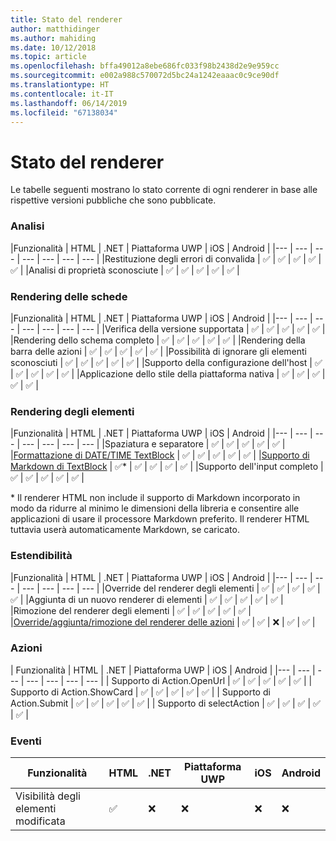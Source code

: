 ```yaml
---
title: Stato del renderer
author: matthidinger
ms.author: mahiding
ms.date: 10/12/2018
ms.topic: article
ms.openlocfilehash: bffa49012a8ebe686fc033f98b2438d2e9e959cc
ms.sourcegitcommit: e002a988c570072d5bc24a1242eaaac0c9ce90df
ms.translationtype: HT
ms.contentlocale: it-IT
ms.lasthandoff: 06/14/2019
ms.locfileid: "67138034"
---
```

# <a name="renderer-status"></a>Stato del renderer
Le tabelle seguenti mostrano lo stato corrente di ogni renderer in base alle rispettive versioni pubbliche che sono pubblicate.

### <a name="parsing"></a>Analisi

|Funzionalità | HTML | .NET | Piattaforma UWP | iOS | Android |
|--- | --- | --- | --- | --- | --- | --- |
|Restituzione degli errori di convalida | ✅ | ✅ | ✅ | ✅ | ✅ |
|Analisi di proprietà sconosciute | ✅ | ✅ | ✅ | ✅ | ✅ |

### <a name="card-rendering"></a>Rendering delle schede

|Funzionalità | HTML | .NET | Piattaforma UWP | iOS | Android |
|--- | --- | --- | --- | --- | --- | --- |
|Verifica della versione supportata | ✅ | ✅ | ✅ | ✅ | ✅  |
|Rendering dello schema completo | ✅ | ✅ | ✅ | ✅ | ✅ |
|Rendering della barra delle azioni | ✅ | ✅ | ✅ | ✅ | ✅ |
|Possibilità di ignorare gli elementi sconosciuti | ✅ | ✅ | ✅ | ✅ | ✅ |
|Supporto della configurazione dell'host | ✅ | ✅ | ✅ | ✅ | ✅ |
|Applicazione dello stile della piattaforma nativa | ✅ | ✅ | ✅ | ✅ | ✅ |

### <a name="element-rendering"></a>Rendering degli elementi

|Funzionalità | HTML | .NET | Piattaforma UWP | iOS | Android |
|--- | --- | --- | --- | --- | --- | --- |
|Spaziatura e separatore | ✅ | ✅ | ✅ | ✅ | ✅ |
|[Formattazione di DATE/TIME TextBlock](../authoring-cards/text-features.md#datetime-formatting-and-localization) | ✅ | ✅ | ✅ | ✅ | ✅ |
|[Supporto di Markdown di TextBlock](../authoring-cards/text-features.md#markdown) | ✅* | ✅ | ✅ | ✅ | ✅ |
|Supporto dell'input completo | ✅ | ✅ | ✅ | ✅ | ✅ |

\* Il renderer HTML non include il supporto di Markdown incorporato in modo da ridurre al minimo le dimensioni della libreria e consentire alle applicazioni di usare il processore Markdown preferito. Il renderer HTML tuttavia userà automaticamente Markdown, se caricato.

### <a name="extensibility"></a>Estendibilità

|Funzionalità | HTML | .NET | Piattaforma UWP | iOS | Android |
|--- | --- | --- | --- | --- | --- | --- |
|Override del renderer degli elementi | ✅ | ✅ | ✅ | ✅ | ✅ |
|Aggiunta di un nuovo renderer di elementi | ✅ | ✅ | ✅ | ✅ | ✅ |
|Rimozione del renderer degli elementi | ✅ | ✅ | ✅ | ✅ | ✅ |
|[Override/aggiunta/rimozione del renderer delle azioni](https://github.com/Microsoft/AdaptiveCards/issues/1671) | ✅ | ✅ | ❌ | ✅ | ✅ |

### <a name="actions"></a>Azioni

| Funzionalità | HTML | .NET | Piattaforma UWP | iOS | Android |
|--- | --- | --- | --- | --- | --- | --- |
| Supporto di Action.OpenUrl | ✅ | ✅ | ✅ | ✅ | ✅  |
| Supporto di Action.ShowCard  | ✅ | ✅ | ✅ | ✅ | ✅ |
| Supporto di Action.Submit  | ✅ | ✅ | ✅ | ✅ | ✅  |
| Supporto di selectAction | ✅ | ✅ | ✅ | ✅ | ✅ |

### <a name="events"></a>Eventi

|       Funzionalità        | HTML | .NET | Piattaforma UWP | iOS | Android | 
|----------------------------|------|------|-----|-----|---------|
| Visibilità degli elementi modificata |  ✅   |  ❌   |  ❌  |  ❌  | ❌ |

